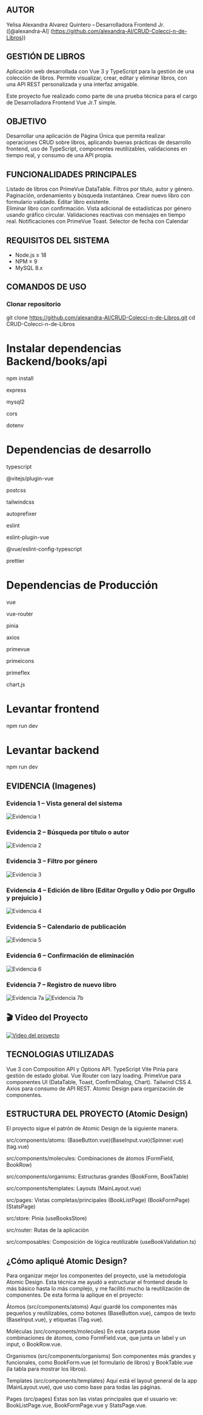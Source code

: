 ## AUTOR
Yelisa Alexandra Alvarez Quintero – Desarrolladora Frontend Jr. 
([@alexandra-Al]
(https://github.com/alexandra-Al/CRUD-Colecci-n-de-Libros))
  

## GESTIÓN DE LIBROS
Aplicación web desarrollada con Vue 3 y TypeScript para la gestión de una colección de libros. Permite visualizar, crear, editar y eliminar libros, con una API REST personalizada y una interfaz amigable.

Este proyecto fue realizado como parte de una prueba técnica para el cargo de Desarrolladora Frontend Vue Jr.T simple.

## OBJETIVO
Desarrollar una aplicación de Página Única que permita realizar operaciones CRUD sobre libros, aplicando buenas prácticas de desarrollo frontend, uso de TypeScript, componentes reutilizables, validaciones en tiempo real, y consumo de una API propia.

## FUNCIONALIDADES PRINCIPALES
Listado de libros con PrimeVue DataTable.
Filtros por título, autor y género.
Paginación, ordenamiento y búsqueda instantánea.
Crear nuevo libro con formulario validado.
Editar libro existente.   
Eliminar libro con confirmación.
Vista adicional de estadísticas por género usando gráfico circular.
Validaciones reactivas con mensajes en tiempo real.
Notificaciones con PrimeVue Toast.
Selector de fecha con Calendar
## REQUISITOS DEL SISTEMA

- Node.js ≥ 18
- NPM ≥ 9
- MySQL 8.x

## COMANDOS DE USO
### Clonar repositorio
git clone https://github.com/alexandra-Al/CRUD-Colecci-n-de-Libros.git
cd CRUD-Colecci-n-de-Libros

# Instalar dependencias Backend/books/api
npm install

express

mysql2

cors

dotenv
# Dependencias de desarrollo
typescript

@vitejs/plugin-vue

postcss

tailwindcss

autoprefixer

eslint

eslint-plugin-vue

@vue/eslint-config-typescript

prettier

# Dependencias de Producción
vue

vue-router

pinia

axios

primevue

primeicons

primeflex

chart.js

# Levantar frontend
npm run dev

# Levantar backend 
npm run dev

## EVIDENCIA (Imagenes)
###  Evidencia 1 – Vista general del sistema
![Evidencia 1](https://drive.google.com/uc?id=1EH-f7nOlsvP7D9ykyGpWfyLp3RsocVVz)

###  Evidencia 2 – Búsqueda por título o autor
![Evidencia 2](https://drive.google.com/uc?id=111URTq6-ERAP_q4-tLRZOHZndKa9c3Ux)

###  Evidencia 3 – Filtro por género
![Evidencia 3](https://drive.google.com/uc?id=1bbbhQlDX9ziAUixScOCvqLOFMKzTmkj8)

###  Evidencia 4 – Edición de libro (Editar Orgullo y Odio por Orgullo y prejuicio )
![Evidencia 4](https://drive.google.com/uc?id=1NGt2ZxH5pM0tD3up8gZ_g-aFg85EFI5k)

###  Evidencia 5 – Calendario de publicación
![Evidencia 5](https://drive.google.com/uc?id=1NKUKMotr_QAqRLnACMd1mgRplZ33dGCz)

### Evidencia 6 – Confirmación de eliminación
![Evidencia 6](https://drive.google.com/uc?id=10-nSJ4b9IY3ijJGvFcCVebgVp4_z2UJX)

### Evidencia 7 – Registro de nuevo libro
![Evidencia 7a](https://drive.google.com/uc?id=1tnu5zR7rZDJiVOpgPLJnVqLQkIB7cB91)
![Evidencia 7b](https://drive.google.com/uc?id=19E4EaZZiY_gzD7GOpGqyxfzfoGJkXgw8)

## 🎬 Video del Proyecto

[![Video del proyecto](https://img.youtube.com/vi/wHVd-H3Uavo/0.jpg)](https://youtu.be/wHVd-H3Uavo)

## TECNOLOGIAS UTILIZADAS
Vue 3 con Composition API y Options API.
TypeScript 
Vite 
Pinia para gestión de estado global.
Vue Router con lazy loading.
PrimeVue para componentes UI (DataTable, Toast, ConfirmDialog, Chart).
Tailwind CSS 4.
Axios para consumo de API REST.
Atomic Design para organización de componentes.

## ESTRUCTURA DEL PROYECTO (Atomic Design)
El proyecto sigue el patrón de Atomic Design de la siguiente manera.

src/components/atoms: (BaseButton.vue)(BaseInput.vue)(Spinner.vue)(tag.vue)

src/components/molecules: Combinaciones de átomos (FormField, BookRow)

src/components/organisms: Estructuras grandes (BookForm, BookTable)

src/components/templates:  Layouts (MainLayout.vue)

src/pages:  Vistas completas/principales (BookListPage) (BookFormPage) (StatsPage)

src/store: Pinia (useBooksStore)

src/router: Rutas de la aplicación

src/composables: Composición de lógica reutilizable (useBookValidation.ts)

## ¿Cómo apliqué Atomic Design?
Para organizar mejor los componentes del proyecto, usé la metodología Atomic Design. Esta técnica me ayudó a estructurar el frontend desde lo más básico hasta lo más complejo, y me facilitó mucho la reutilización de componentes.
De esta forma la aplique en el proyecto:

Átomos (src/components/atoms)
Aquí guardé los componentes más pequeños y reutilizables, como botones (BaseButton.vue), campos de texto (BaseInput.vue), y etiquetas (Tag.vue).

Moléculas (src/components/molecules)
En esta carpeta puse combinaciones de átomos, como FormField.vue, que junta un label y un input, o BookRow.vue.

Organismos (src/components/organisms)
Son componentes más grandes y funcionales, como BookForm.vue (el formulario de libros) y BookTable.vue (la tabla para mostrar los libros).

Templates (src/components/templates)
Aquí está el layout general de la app (MainLayout.vue), que uso como base para todas las páginas.

Pages (src/pages)
Estas son las vistas principales que el usuario ve: BookListPage.vue, BookFormPage.vue y StatsPage.vue.

